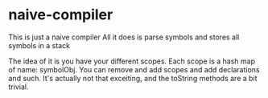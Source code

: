 # naive-compiler
This is just a naive compiler
All it does is parse symbols and stores all symbols in a stack

The idea of it is you have your different scopes.
Each scope is a hash map of name: symbolObj.
You can remove and add scopes and add declarations and such.
It's actually not that exceiting, and the toString methods are a bit trivial.
